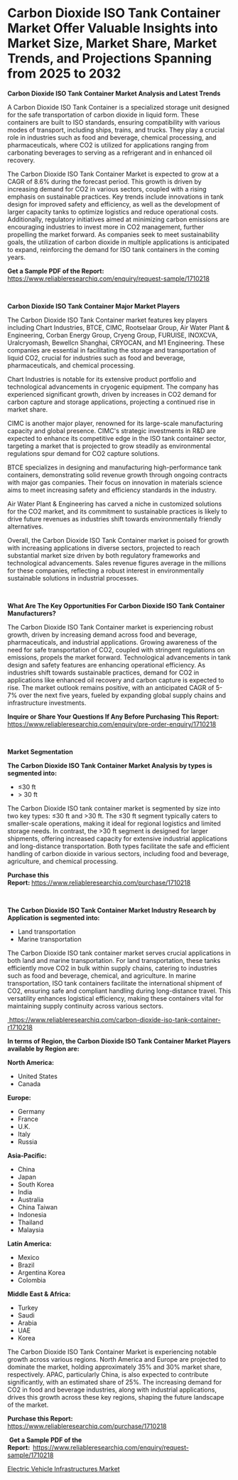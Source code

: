 <p><h1>Carbon Dioxide ISO Tank Container Market Offer Valuable Insights into Market Size, Market Share, Market Trends, and Projections Spanning from 2025 to 2032</h1></p><p><strong>Carbon Dioxide ISO Tank Container Market Analysis and Latest Trends</strong></p>
<p><p>A Carbon Dioxide ISO Tank Container is a specialized storage unit designed for the safe transportation of carbon dioxide in liquid form. These containers are built to ISO standards, ensuring compatibility with various modes of transport, including ships, trains, and trucks. They play a crucial role in industries such as food and beverage, chemical processing, and pharmaceuticals, where CO2 is utilized for applications ranging from carbonating beverages to serving as a refrigerant and in enhanced oil recovery.</p><p>The Carbon Dioxide ISO Tank Container Market is expected to grow at a CAGR of 8.6% during the forecast period. This growth is driven by increasing demand for CO2 in various sectors, coupled with a rising emphasis on sustainable practices. Key trends include innovations in tank design for improved safety and efficiency, as well as the development of larger capacity tanks to optimize logistics and reduce operational costs. Additionally, regulatory initiatives aimed at minimizing carbon emissions are encouraging industries to invest more in CO2 management, further propelling the market forward. As companies seek to meet sustainability goals, the utilization of carbon dioxide in multiple applications is anticipated to expand, reinforcing the demand for ISO tank containers in the coming years.</p></p>
<p><strong>Get a Sample PDF of the Report:&nbsp;</strong> <a href="https://www.reliableresearchiq.com/enquiry/request-sample/1710218?utm_campaign=3103&utm_medium=2&utm_source=Github&utm_content=ia&utm_term=27032025&utm_id=carbon-dioxide-iso-tank-container">https://www.reliableresearchiq.com/enquiry/request-sample/1710218</a></p>
<p>&nbsp;</p>
<p><strong>Carbon Dioxide ISO Tank Container Major Market Players</strong></p>
<p><p>The Carbon Dioxide ISO Tank Container market features key players including Chart Industries, BTCE, CIMC, Rootselaar Group, Air Water Plant & Engineering, Corban Energy Group, Cryeng Group, FURUISE, INOXCVA, Uralcryomash, Bewellcn Shanghai, CRYOCAN, and M1 Engineering. These companies are essential in facilitating the storage and transportation of liquid CO2, crucial for industries such as food and beverage, pharmaceuticals, and chemical processing.</p><p>Chart Industries is notable for its extensive product portfolio and technological advancements in cryogenic equipment. The company has experienced significant growth, driven by increases in CO2 demand for carbon capture and storage applications, projecting a continued rise in market share.</p><p>CIMC is another major player, renowned for its large-scale manufacturing capacity and global presence. CIMC's strategic investments in R&D are expected to enhance its competitive edge in the ISO tank container sector, targeting a market that is projected to grow steadily as environmental regulations spur demand for CO2 capture solutions.</p><p>BTCE specializes in designing and manufacturing high-performance tank containers, demonstrating solid revenue growth through ongoing contracts with major gas companies. Their focus on innovation in materials science aims to meet increasing safety and efficiency standards in the industry.</p><p>Air Water Plant & Engineering has carved a niche in customized solutions for the CO2 market, and its commitment to sustainable practices is likely to drive future revenues as industries shift towards environmentally friendly alternatives.</p><p>Overall, the Carbon Dioxide ISO Tank Container market is poised for growth with increasing applications in diverse sectors, projected to reach substantial market size driven by both regulatory frameworks and technological advancements. Sales revenue figures average in the millions for these companies, reflecting a robust interest in environmentally sustainable solutions in industrial processes.</p></p>
<p>&nbsp;</p>
<p><strong>What Are The Key Opportunities For Carbon Dioxide ISO Tank Container Manufacturers?</strong></p>
<p><p>The Carbon Dioxide ISO Tank Container market is experiencing robust growth, driven by increasing demand across food and beverage, pharmaceuticals, and industrial applications. Growing awareness of the need for safe transportation of CO2, coupled with stringent regulations on emissions, propels the market forward. Technological advancements in tank design and safety features are enhancing operational efficiency. As industries shift towards sustainable practices, demand for CO2 in applications like enhanced oil recovery and carbon capture is expected to rise. The market outlook remains positive, with an anticipated CAGR of 5-7% over the next five years, fueled by expanding global supply chains and infrastructure investments.</p></p>
<p><strong>Inquire or Share Your Questions If Any Before Purchasing This Report:</strong> <a href="https://www.reliableresearchiq.com/enquiry/pre-order-enquiry/1710218?utm_campaign=3103&utm_medium=2&utm_source=Github&utm_content=ia&utm_term=27032025&utm_id=carbon-dioxide-iso-tank-container">https://www.reliableresearchiq.com/enquiry/pre-order-enquiry/1710218</a></p>
<p>&nbsp;</p>
<p><strong>Market Segmentation</strong></p>
<p><strong>The Carbon Dioxide ISO Tank Container Market Analysis by types is segmented into:</strong></p>
<p><ul><li>≤30 ft</li><li>> 30 ft</li></ul></p>
<p><p>The Carbon Dioxide ISO tank container market is segmented by size into two key types: ≤30 ft and >30 ft. The ≤30 ft segment typically caters to smaller-scale operations, making it ideal for regional logistics and limited storage needs. In contrast, the >30 ft segment is designed for larger shipments, offering increased capacity for extensive industrial applications and long-distance transportation. Both types facilitate the safe and efficient handling of carbon dioxide in various sectors, including food and beverage, agriculture, and chemical processing.</p></p>
<p><strong>Purchase this Report:&nbsp;</strong><a href="https://www.reliableresearchiq.com/purchase/1710218?utm_campaign=3103&utm_medium=2&utm_source=Github&utm_content=ia&utm_term=27032025&utm_id=carbon-dioxide-iso-tank-container">https://www.reliableresearchiq.com/purchase/1710218</a></p>
<p>&nbsp;</p>
<p><strong>The Carbon Dioxide ISO Tank Container Market Industry Research by Application is segmented into:</strong></p>
<p><ul><li>Land transportation</li><li>Marine transportation</li></ul></p>
<p><p>The Carbon Dioxide ISO tank container market serves crucial applications in both land and marine transportation. For land transportation, these tanks efficiently move CO2 in bulk within supply chains, catering to industries such as food and beverage, chemical, and agriculture. In marine transportation, ISO tank containers facilitate the international shipment of CO2, ensuring safe and compliant handling during long-distance travel. This versatility enhances logistical efficiency, making these containers vital for maintaining supply continuity across various sectors.</p></p>
<p><a href="https://www.reliableresearchiq.com/carbon-dioxide-iso-tank-container-r1710218?utm_campaign=3103&utm_medium=2&utm_source=Github&utm_content=ia&utm_term=27032025&utm_id=carbon-dioxide-iso-tank-container">&nbsp;https://www.reliableresearchiq.com/carbon-dioxide-iso-tank-container-r1710218</a></p>
<p><strong>In terms of Region, the Carbon Dioxide ISO Tank Container Market Players available by Region are:</strong></p>
<p>
    <p> <strong> North America: </strong>
        <ul>
            <li>United States</li>
            <li>Canada</li>
        </ul>
        </p> 
    <p> <strong> Europe: </strong>
        <ul>
            <li>Germany</li>
            <li>France</li>
            <li>U.K.</li>
            <li>Italy</li>
            <li>Russia</li>
        </ul>
        </p> 
    <p> <strong> Asia-Pacific: </strong>
        <ul>
            <li>China</li>
            <li>Japan</li>
            <li>South Korea</li>
            <li>India</li>
            <li>Australia</li>
            <li>China Taiwan</li>
            <li>Indonesia</li>
            <li>Thailand</li>
            <li>Malaysia</li>
        </ul>
        </p> 
    <p> <strong> Latin America: </strong>
        <ul>
            <li>Mexico</li>
            <li>Brazil</li>
            <li>Argentina Korea</li>
            <li>Colombia</li>
        </ul>
        </p> 
    <p> <strong> Middle East & Africa: </strong>
        <ul>
            <li>Turkey</li>
            <li>Saudi</li>
            <li>Arabia</li>
            <li>UAE</li>
            <li>Korea</li>
        </ul>
    </p>
    </p>
<p><p>The Carbon Dioxide ISO Tank Container Market is experiencing notable growth across various regions. North America and Europe are projected to dominate the market, holding approximately 35% and 30% market share, respectively. APAC, particularly China, is also expected to contribute significantly, with an estimated share of 25%. The increasing demand for CO2 in food and beverage industries, along with industrial applications, drives this growth across these key regions, shaping the future landscape of the market.</p></p>
<p><strong>Purchase this Report: </strong><a href="https://www.reliableresearchiq.com/purchase/1710218?utm_campaign=3103&utm_medium=2&utm_source=Github&utm_content=ia&utm_term=27032025&utm_id=carbon-dioxide-iso-tank-container">https://www.reliableresearchiq.com/purchase/1710218</a></p>
<p>&nbsp;<strong>Get a Sample PDF of the Report:&nbsp;&nbsp;</strong><a href="https://www.reliableresearchiq.com/enquiry/request-sample/1710218?utm_campaign=3103&utm_medium=2&utm_source=Github&utm_content=ia&utm_term=27032025&utm_id=carbon-dioxide-iso-tank-container">https://www.reliableresearchiq.com/enquiry/request-sample/1710218</a></p>
<p><strong></strong></p>
<p><p><a href="https://github.com/dukerghostki/Market-Research-Report-List-1/blob/main/electric-vehicle-infrastructures-market.md?utm_campaign=3103&utm_medium=2&utm_source=Github&utm_content=ia&utm_term=27032025&utm_id=carbon-dioxide-iso-tank-container">Electric Vehicle Infrastructures Market</a></p></p>